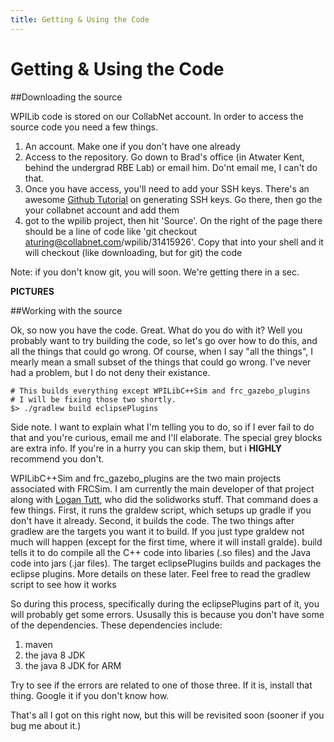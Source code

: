 ```yaml
---
title: Getting & Using the Code
---
```


Getting & Using the Code
=================

##Downloading the source 

WPILib code is stored on our CollabNet account. In order to access the source code you need a few things.

 1. An account. Make one if you don't have one already
 2. Access to the repository. Go down to Brad's office (in Atwater Kent, behind the undergrad RBE Lab) or email him. Do'nt email me, I can't do that.
 3. Once you have access, you'll need to add your SSH keys. There's an awesome [Github Tutorial](https://www.github.com/generating-ssh-keys) on generating SSH keys. Go there, then go the your collabnet account and add them 
 4. got to the wpilib project, then hit 'Source'. On the right of the page there should be a line of code like 'git checkout aturing@collabnet.com/wpilib/31415926'. Copy that into your shell and it will checkout (like downloading, but for git) the code

Note: if you don't know git, you will soon. We're getting there in a sec.

<strong>PICTURES</strong>


##Working with the source

Ok, so now you have the code. Great. What do you do with it? Well you probably want to try building the code, so let's go over how to do this, and all the things that could go wrong.
Of course, when I say "all the things", I mearly mean a small subset of the things that could go wrong. I've never had a problem, but I do not deny their existance.

	# This builds everything except WPILibC++Sim and frc_gazebo_plugins
	# I will be fixing those two shortly.
	$> ./gradlew build eclipsePlugins

Side note. I want to explain what I'm telling you to do, so if I ever fail to do that and you're curious, email me and I'll elaborate. The special grey blocks are extra info. If you're in a hurry you can skip them, but i **HIGHLY** recommend you don't.


>
WPILibC++Sim and frc_gazebo_plugins are the two main projects associated with FRCSim. I am currently the main developer of that project along with [Logan Tutt](github.com/logantutt), who did the solidworks stuff.
That command does a few things. First, it runs the graldew script, which setups up gradle if you don't have it already. Second, it builds the code. The two things after gradlew are the targets you want it to build. If you just type graldew not much will happen (except for the first time, where it will install gralde). build tells it to do compile all the C++ code into libaries (.so files) and the Java code into jars (.jar files). The target eclipsePlugins builds and packages the eclipse plugins. More details on these later. Feel free to read the gradlew script to see how it works

So during this process, specifically during the eclipsePlugins part of it, you will probably get some errors. Ususally this is because you don't have some of the dependencies.
These dependencies include:
 1. maven
 2. the java 8 JDK
 3. the java 8 JDK for ARM

Try to see if the errors are related to one of those three. If it is, install that thing. Google it if you don't know how.

That's all I got on this right now, but this will be revisited soon (sooner if you bug me about it.)
